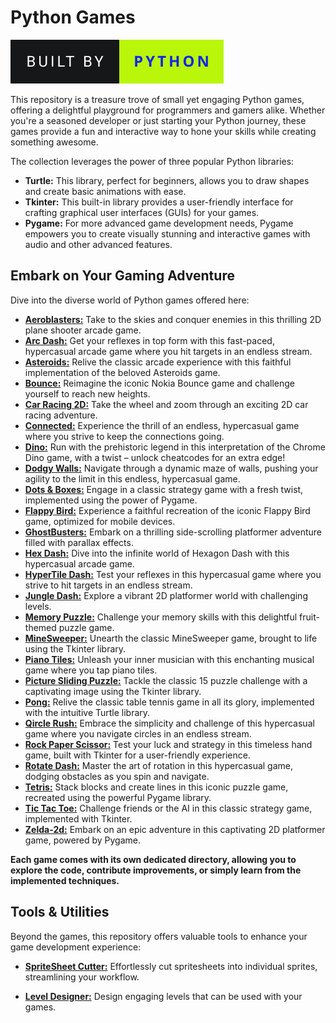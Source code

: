 # Python Games

<img src="./project.svg" alt="Python Games" />

This repository is a treasure trove of small yet engaging Python games, offering a delightful playground for programmers and gamers alike. Whether you're a seasoned developer or just starting your Python journey, these games provide a fun and interactive way to hone your skills while creating something awesome.

The collection leverages the power of three popular Python libraries:

- **Turtle:** This library, perfect for beginners, allows you to draw shapes and create basic animations with ease.
- **Tkinter:** This built-in library provides a user-friendly interface for crafting graphical user interfaces (GUIs) for your games.
- **Pygame:** For more advanced game development needs, Pygame empowers you to create visually stunning and interactive games with audio and other advanced features.

## Embark on Your Gaming Adventure

Dive into the diverse world of Python games offered here:

- [**Aeroblasters:**](./Aeroblasters/) Take to the skies and conquer enemies in this thrilling 2D plane shooter arcade game.
- [**Arc Dash:**](./Arc%20Dash/) Get your reflexes in top form with this fast-paced, hypercasual arcade game where you hit targets in an endless stream.
- [**Asteroids:**](./Asteroids/) Relive the classic arcade experience with this faithful implementation of the beloved Asteroids game.
- [**Bounce:**](./Bounce/) Reimagine the iconic Nokia Bounce game and challenge yourself to reach new heights.
- [**Car Racing 2D:**](./Car%20Racing%202d/) Take the wheel and zoom through an exciting 2D car racing adventure.
- [**Connected:**](./Connected/) Experience the thrill of an endless, hypercasual game where you strive to keep the connections going.
- [**Dino:**](./Dino/) Run with the prehistoric legend in this interpretation of the Chrome Dino game, with a twist – unlock cheatcodes for an extra edge!
- [**Dodgy Walls:**](./Dodgy%20Walls/) Navigate through a dynamic maze of walls, pushing your agility to the limit in this endless, hypercasual game.
- [**Dots & Boxes:**](./Dots%20&%20Boxes/) Engage in a classic strategy game with a fresh twist, implemented using the power of Pygame.
- [**Flappy Bird:**](./Flappy%20Bird/) Experience a faithful recreation of the iconic Flappy Bird game, optimized for mobile devices.
- [**GhostBusters:**](./GhostBusters/) Embark on a thrilling side-scrolling platformer adventure filled with parallax effects.
- [**Hex Dash:**](./Hex%20Dash/) Dive into the infinite world of Hexagon Dash with this hypercasual arcade game.
- [**HyperTile Dash:**](./HyperTile%20Dash/) Test your reflexes in this hypercasual game where you strive to hit targets in an endless stream.
- [**Jungle Dash:**](./Jungle%20Dash/) Explore a vibrant 2D platformer world with challenging levels.
- [**Memory Puzzle:**](./Memory%20Puzzle/) Challenge your memory skills with this delightful fruit-themed puzzle game.
- [**MineSweeper:**](./MineSweeper/) Unearth the classic MineSweeper game, brought to life using the Tkinter library.
- [**Piano Tiles:**](./Piano%20Tiles/) Unleash your inner musician with this enchanting musical game where you tap piano tiles.
- [**Picture Sliding Puzzle:**](./Picture%20Sliding%20Puzzle/) Tackle the classic 15 puzzle challenge with a captivating image using the Tkinter library.
- [**Pong:**](./Pong/) Relive the classic table tennis game in all its glory, implemented with the intuitive Turtle library.
- [**Qircle Rush:**](./Qircle%20Rush/) Embrace the simplicity and challenge of this hypercasual game where you navigate circles in an endless stream.
- [**Rock Paper Scissor:**](./Rock%20Paper%20Scissor/) Test your luck and strategy in this timeless hand game, built with Tkinter for a user-friendly experience.
- [**Rotate Dash:**](./Rotate%20Dash/) Master the art of rotation in this hypercasual game, dodging obstacles as you spin and navigate.
- [**Tetris:**](./Tetris/) Stack blocks and create lines in this iconic puzzle game, recreated using the powerful Pygame library.
- [**Tic Tac Toe:**](./Tic%20Tac%20Toe/) Challenge friends or the AI in this classic strategy game, implemented with Tkinter.
- [**Zelda-2d:**](./Zelda-2d/) Embark on an epic adventure in this captivating 2D platformer game, powered by Pygame.

**Each game comes with its own dedicated directory, allowing you to explore the code, contribute improvements, or simply learn from the implemented techniques.**

## Tools & Utilities

Beyond the games, this repository offers valuable tools to enhance your game development experience:

- [**SpriteSheet Cutter:**](./SpriteSheet%20Cutter/) Effortlessly cut spritesheets into individual sprites, streamlining your workflow.

- [**Level Designer:**](./Level%20Designer/) Design engaging levels that can be used with your games.
